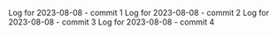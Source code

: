 Log for 2023-08-08 - commit 1
Log for 2023-08-08 - commit 2
Log for 2023-08-08 - commit 3
Log for 2023-08-08 - commit 4

